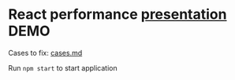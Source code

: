 # React performance [presentation](React_performance.key) DEMO
Cases to fix: [cases.md](cases.md)

Run `npm start` to start application
